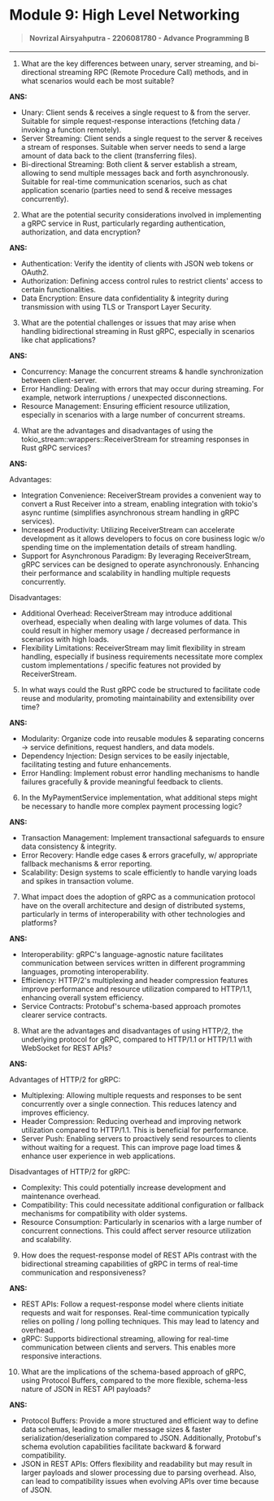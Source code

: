 # Module 9: High Level Networking

> #### Novrizal Airsyahputra - 2206081780 - Advance Programming B

---

1. What are the key differences between unary, server streaming, and bi-directional streaming RPC (Remote Procedure Call) methods, and in what scenarios would each be most suitable?

**ANS:**

* Unary: Client sends & receives a single request to & from the server. Suitable for simple request-response interactions (fetching data / invoking a function remotely).
* Server Streaming: Client sends a single request to the server & receives a stream of responses. Suitable when server needs to send a large amount of data back to the client (transferring files).
* Bi-directional Streaming: Both client & server establish a stream, allowing to send multiple messages back and forth asynchronously. Suitable for real-time communication scenarios, such as chat application scenario (parties need to send & receive messages concurrently).

2. What are the potential security considerations involved in implementing a gRPC service in Rust, particularly regarding authentication, authorization, and data encryption?

**ANS:**

* Authentication: Verify the identity of clients with JSON web tokens or OAuth2.
* Authorization: Defining access control rules to restrict clients' access to certain functionalities.
* Data Encryption: Ensure data confidentiality & integrity during transmission with using TLS or Transport Layer Security.

3. What are the potential challenges or issues that may arise when handling bidirectional streaming in Rust gRPC, especially in scenarios like chat applications?

**ANS:**

* Concurrency: Manage the concurrent streams & handle synchronization between client-server.
* Error Handling: Dealing with errors that may occur during streaming. For example, network interruptions / unexpected disconnections.
* Resource Management: Ensuring efficient resource utilization, especially in scenarios with a large number of concurrent streams.

4. What are the advantages and disadvantages of using the tokio_stream::wrappers::ReceiverStream for streaming responses in Rust gRPC services?

**ANS:**

Advantages:

* Integration Convenience: ReceiverStream provides a convenient way to convert a Rust Receiver into a stream, enabling integration with tokio's async runtime (simplifies asynchronous stream handling in gRPC services).
* Increased Productivity: Utilizing ReceiverStream can accelerate development as it allows developers to focus on core business logic w/o spending time on the implementation details of stream handling.
* Support for Asynchronous Paradigm: By leveraging ReceiverStream, gRPC services can be designed to operate asynchronously. Enhancing their performance and scalability in handling multiple requests concurrently.

Disadvantages:

* Additional Overhead: ReceiverStream may introduce additional overhead, especially when dealing with large volumes of data. This could result in higher memory usage / decreased performance in scenarios with high loads.
* Flexibility Limitations: ReceiverStream may limit flexibility in stream handling, especially if business requirements necessitate more complex custom implementations / specific features not provided by ReceiverStream.

5. In what ways could the Rust gRPC code be structured to facilitate code reuse and modularity, promoting maintainability and extensibility over time?

**ANS:**

* Modularity: Organize code into reusable modules & separating concerns -> service definitions, request handlers, and data models.
* Dependency Injection: Design services to be easily injectable, facilitating testing and future enhancements.
* Error Handling: Implement robust error handling mechanisms to handle failures gracefully & provide meaningful feedback to clients.

6. In the MyPaymentService implementation, what additional steps might be necessary to handle more complex payment processing logic?

**ANS:**

* Transaction Management: Implement transactional safeguards to ensure data consistency & integrity.
* Error Recovery: Handle edge cases & errors gracefully, w/ appropriate fallback mechanisms & error reporting.
* Scalability: Design systems to scale efficiently to handle varying loads and spikes in transaction volume.

7. What impact does the adoption of gRPC as a communication protocol have on the overall architecture and design of distributed systems, particularly in terms of interoperability with other technologies and platforms?

**ANS:**

* Interoperability: gRPC's language-agnostic nature facilitates communication between services written in different programming languages, promoting interoperability.
* Efficiency: HTTP/2's multiplexing and header compression features improve performance and resource utilization compared to HTTP/1.1, enhancing overall system efficiency.
* Service Contracts: Protobuf's schema-based approach promotes clearer service contracts.

8. What are the advantages and disadvantages of using HTTP/2, the underlying protocol for gRPC, compared to HTTP/1.1 or HTTP/1.1 with WebSocket for REST APIs?

**ANS:**

Advantages of HTTP/2 for gRPC:

* Multiplexing: Allowing multiple requests and responses to be sent concurrently over a single connection. This reduces latency and improves efficiency.
* Header Compression: Reducing overhead and improving network utilization compared to HTTP/1.1. This is beneficial for performance.
* Server Push: Enabling servers to proactively send resources to clients without waiting for a request. This can improve page load times & enhance user experience in web applications.

Disadvantages of HTTP/2 for gRPC:

* Complexity: This could potentially increase development and maintenance overhead.
* Compatibility: This could necessitate additional configuration or fallback mechanisms for compatibility with older systems.
* Resource Consumption: Particularly in scenarios with a large number of concurrent connections. This could affect server resource utilization and scalability.

9. How does the request-response model of REST APIs contrast with the bidirectional streaming capabilities of gRPC in terms of real-time communication and responsiveness?

**ANS:**

* REST APIs: Follow a request-response model where clients initiate requests and wait for responses. Real-time communication typically relies on polling / long polling techniques. This may lead to latency and overhead.
* gRPC: Supports bidirectional streaming, allowing for real-time communication between clients and servers. This enables more responsive interactions.

10. What are the implications of the schema-based approach of gRPC, using Protocol Buffers, compared to the more flexible, schema-less nature of JSON in REST API payloads?

**ANS:**

* Protocol Buffers: Provide a more structured and efficient way to define data schemas, leading to smaller message sizes & faster serialization/deserialization compared to JSON. Additionally, Protobuf's schema evolution capabilities facilitate backward & forward compatibility.
* JSON in REST APIs: Offers flexibility and readability but may result in larger payloads and slower processing due to parsing overhead. Also, can lead to compatibility issues when evolving APIs over time because of JSON.
